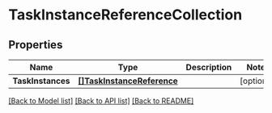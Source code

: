 # TaskInstanceReferenceCollection

## Properties

Name | Type | Description | Notes
------------ | ------------- | ------------- | -------------
**TaskInstances** | [**[]TaskInstanceReference**](TaskInstanceReference.md) |  | [optional] 

[[Back to Model list]](../README.md#documentation-for-models) [[Back to API list]](../README.md#documentation-for-api-endpoints) [[Back to README]](../README.md)


